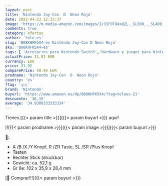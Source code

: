 ```yaml
---
layout: post
title: 'Nintendo Joy-Con  D  Neon Rojo'
date: 2022-04-23 12:33:37
image: 'https://m.media-amazon.com/images/I/31F0TO4xQZL._SL500_._SL400_.jpg'
comments: true
category: ofertas
author: 'tole.es'
slug: 'B08KHFK5X4-es Nintendo Joy-Con D Neon Rojo'
sku: 'B08KHFK5X4-es'
tags: [ 'Accesorios para Nintendo Switch','Hardware y juegos para Nintendo Switch','Mandos para Nintendo Switch','Videojuegos','nintendo','🇪🇸', ]
actualPrice: 31.92 EUR
currency: EUR
price: 31.92
comparePrice: 49.99 EUR
prodname: 'Nintendo Joy-Con  D  Neon Rojo'
country: 'es'
flag: '🇪🇸'
brand: 'Nintendo'
buyurl: 'https://www.amazon.es/dp/B08KHFK5X4/?tag=tolees-21'
descuento: '36.15'
average: '34.9308333333334'
---
```


Tienes [{{< param title >}}]({{< param buyurl >}}) aqui!

[![{{< param prodname >}}]({{< param image >}})]({{< param buyurl >}})

🔎:

- A /B /X /Y Knopf, R /ZR Taste, SL /SR /Plus Knopf
- Tasten
- Rechter Stick (drückbar)
- Gewicht: ca. 52,1 g
- Gr ße: 102 x 35,9 x 28,4 mm

[🛒 Comprar!!!]({{< param buyurl >}})
